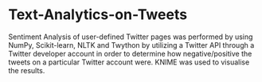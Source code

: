 # Text-Analytics-on-Tweets

Sentiment Analysis of user-defined Twitter pages was performed by using NumPy, Scikit-learn, NLTK and Twython by utilizing a Twitter API through a Twitter developer account 
in order to determine how negative/positive the tweets on a particular Twitter account were. KNIME was used to visualise the results.
